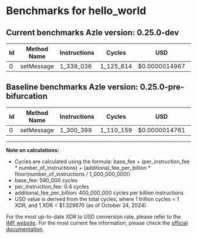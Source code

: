 # Benchmarks for hello_world

## Current benchmarks Azle version: 0.25.0-dev

| Id  | Method Name | Instructions | Cycles    | USD           | USD/Million Calls | Change                           |
| --- | ----------- | ------------ | --------- | ------------- | ----------------- | -------------------------------- |
| 0   | setMessage  | 1_339_036    | 1_125_614 | $0.0000014967 | $1.49             | <font color="red">+38_637</font> |

## Baseline benchmarks Azle version: 0.25.0-pre-bifurcation

| Id  | Method Name | Instructions | Cycles    | USD           | USD/Million Calls |
| --- | ----------- | ------------ | --------- | ------------- | ----------------- |
| 0   | setMessage  | 1_300_399    | 1_110_159 | $0.0000014761 | $1.47             |

---

**Note on calculations:**

-   Cycles are calculated using the formula: base_fee + (per_instruction_fee \* number_of_instructions) + (additional_fee_per_billion \* floor(number_of_instructions / 1_000_000_000))
-   base_fee: 590_000 cycles
-   per_instruction_fee: 0.4 cycles
-   additional_fee_per_billion: 400_000_000 cycles per billion instructions
-   USD value is derived from the total cycles, where 1 trillion cycles = 1 XDR, and 1 XDR = $1.329670 (as of October 24, 2024)

For the most up-to-date XDR to USD conversion rate, please refer to the [IMF website](https://www.imf.org/external/np/fin/data/rms_sdrv.aspx).
For the most current fee information, please check the [official documentation](https://internetcomputer.org/docs/current/developer-docs/gas-cost#execution).
